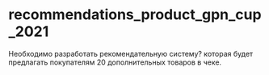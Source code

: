 # recommendations_product_gpn_cup_2021
Необходимо разработать рекомендательную систему? которая будет предлагать покупателям 20 дополнительных товаров в чеке.
